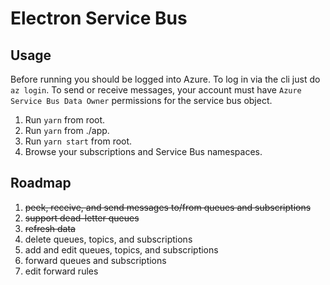 # Electron Service Bus

## Usage

Before running you should be logged into Azure. To log in via the cli just do `az login`.
To send or receive messages, your account must have `Azure Service Bus Data Owner` permissions for the service bus object.

1. Run `yarn` from root.
2. Run `yarn` from ./app.
3. Run `yarn start` from root.
4. Browse your subscriptions and Service Bus namespaces.

## Roadmap

1. ~~peek, receive, and send messages to/from queues and subscriptions~~
2. ~~support dead-letter queues~~
3. ~~refresh data~~
4. delete queues, topics, and subscriptions
5. add and edit queues, topics, and subscriptions
6. forward queues and subscriptions
7. edit forward rules
